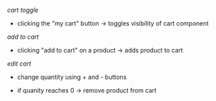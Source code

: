 _cart toggle_

-   clicking the "my cart" button -> toggles visibility of cart component

_add to cart_

-   clicking "add to cart" on a product -> adds product to cart

_edit cart_

-   change quantity using + and - buttons

-   if quanity reaches 0 -> remove product from cart
